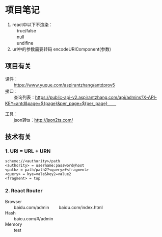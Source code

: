 
# 项目笔记

1. react中以下不渲染：  
　true/false  
　null  
　undifine  
2. url中的参数需要转码
  encodeURIComponent(参数)

## 项目有关
课件：  
　　https://www.yuque.com/aspirantzhang/antdprov5  
接口：  
　　查询列表：https://public-api-v2.aspirantzhang.com/api/admins?X-API-KEY=antd&page=${page}&per_page=${per_page}　　

工具：  
　　json转ts：http://json2ts.com/
## 技术有关

### 1. URI = URL + URN
```
scheme://<authority>/path
<authority> = username:password@host
<path> = path/path2?<query>#<fragment>
<query> = kye=vale&key2=value2
<fragment> = top
```
### 2. React Router
Browser  
　　baidu.com/admin
　　baidu.com/index.html  
Hash  
　　baicu.com/#/admin  
Memory  
　　test
